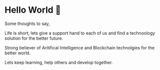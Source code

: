 # Hello World 👋

Some thoughts to say, 

Life is short, lets give a support hand to each of us and find a technoology solution for the better future. 

Strong believer of Aritifical Intelligence and Blockchain technolgies for the better world.

Lets keep learning, help others and develop together.


